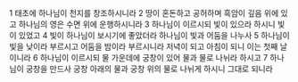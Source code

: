 1 태초에 하나님이 천지를 창조하시니라
2 땅이 혼돈하고 공허하며 흑암이 깊음 위에 있고 하나님의 영은 수면 위에 운행하시니라
3 하나님이 이르시되 빛이 있으라 하시니 빛이 있었고
4 빛이 하나님이 보시기에 좋았더라 하나님이 빛과 어둠을 나누사
5 하나님이 빛을 낮이라 부르시고 어둠을 밤이라 부르시니라 저녁이 되고 아침이 되니 이는 첫째 날이니라
6 하나님이 이르시되 물 가운데에 궁창이 있어 물과 물로 나뉘라 하시고
7 하나님이 궁창을 만드사 궁창 아래의 물과 궁창 위의 물로 나뉘게 하시니 그대로 되니라
